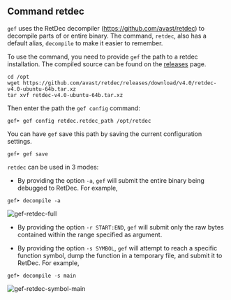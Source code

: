 ## Command retdec ##

`gef` uses the RetDec decompiler (https://github.com/avast/retdec)
to decompile parts of or entire binary. The command, `retdec`, also has a
default alias, `decompile` to make it easier to remember.

To use the command, you need to provide `gef` the path to a retdec installation. The compiled source can be found on the [releases](https://github.com/avast/retdec/releases) page. 

```
cd /opt
wget https://github.com/avast/retdec/releases/download/v4.0/retdec-v4.0-ubuntu-64b.tar.xz
tar xvf retdec-v4.0-ubuntu-64b.tar.xz
```

Then enter the path the `gef config` command:

```
gef➤ gef config retdec.retdec_path /opt/retdec
```

You can have `gef` save this path by saving the current configuration settings.

```
gef➤ gef save
```

`retdec` can be used in 3 modes:

   * By providing the option `-a`, `gef` will submit the entire binary being
     debugged to RetDec. For example,
```
gef➤ decompile -a
```
![gef-retdec-full](https://i.imgur.com/PzBXf3U.png)

   * By providing the option `-r START:END`, `gef` will submit only the raw
     bytes contained within the range specified as argument.

   * By providing the option `-s SYMBOL`, `gef` will attempt to reach a specific
     function symbol, dump the function in a temporary file, and submit it to
     RetDec. For example,
```
gef➤ decompile -s main
```
![gef-retdec-symbol-main](https://i.imgur.com/76Yl9iD.png)
